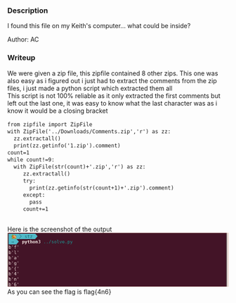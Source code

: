 ### Description
I found this file on my Keith's computer... what could be inside?

Author: AC
### Writeup
We were given a zip file, this zipfile contained 8 other zips.
This one was also easy as i figured out i just had to extract the comments from the zip files, i just made a python script which extracted them all<br>
This script is not 100% reliable as it only extracted the first comments but left out the last one, it was easy to know what the last character was as i know it would be a closing bracket<br>
```
from zipfile import ZipFile
with ZipFile('../Downloads/Comments.zip','r') as zz:
  zz.extractall()
  print(zz.getinfo('1.zip').comment)
count=1
while count!=9:
  with ZipFile(str(count)+'.zip','r') as zz:
     zz.extractall()
     try: 
       print(zz.getinfo(str(count+1)+'.zip').comment)
     except:
       pass
     count+=1


```
Here is the screenshot of the output
![Output](/output1.png)<br>
As you can see the flag is flag{4n6}
